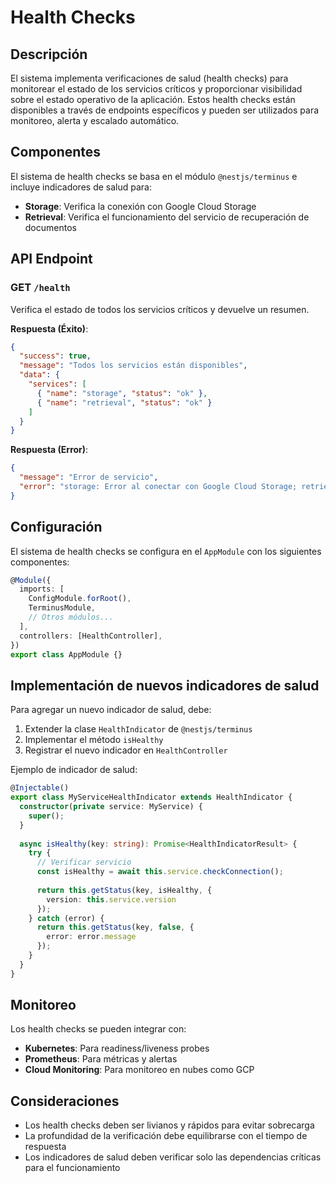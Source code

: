 # Health Checks

## Descripción

El sistema implementa verificaciones de salud (health checks) para monitorear el estado de los servicios críticos y proporcionar visibilidad sobre el estado operativo de la aplicación. Estos health checks están disponibles a través de endpoints específicos y pueden ser utilizados para monitoreo, alerta y escalado automático.

## Componentes

El sistema de health checks se basa en el módulo `@nestjs/terminus` e incluye indicadores de salud para:

- **Storage**: Verifica la conexión con Google Cloud Storage
- **Retrieval**: Verifica el funcionamiento del servicio de recuperación de documentos

## API Endpoint

### GET `/health`

Verifica el estado de todos los servicios críticos y devuelve un resumen.

**Respuesta (Éxito)**:
```json
{
  "success": true,
  "message": "Todos los servicios están disponibles",
  "data": {
    "services": [
      { "name": "storage", "status": "ok" },
      { "name": "retrieval", "status": "ok" }
    ]
  }
}
```

**Respuesta (Error)**:
```json
{
  "message": "Error de servicio",
  "error": "storage: Error al conectar con Google Cloud Storage; retrieval: Error al conectar con el servicio de recuperación"
}
```

## Configuración

El sistema de health checks se configura en el `AppModule` con los siguientes componentes:

```typescript
@Module({
  imports: [
    ConfigModule.forRoot(),
    TerminusModule,
    // Otros módulos...
  ],
  controllers: [HealthController],
})
export class AppModule {}
```

## Implementación de nuevos indicadores de salud

Para agregar un nuevo indicador de salud, debe:

1. Extender la clase `HealthIndicator` de `@nestjs/terminus`
2. Implementar el método `isHealthy`
3. Registrar el nuevo indicador en `HealthController`

Ejemplo de indicador de salud:
```typescript
@Injectable()
export class MyServiceHealthIndicator extends HealthIndicator {
  constructor(private service: MyService) {
    super();
  }
  
  async isHealthy(key: string): Promise<HealthIndicatorResult> {
    try {
      // Verificar servicio
      const isHealthy = await this.service.checkConnection();
      
      return this.getStatus(key, isHealthy, { 
        version: this.service.version
      });
    } catch (error) {
      return this.getStatus(key, false, { 
        error: error.message 
      });
    }
  }
}
```

## Monitoreo

Los health checks se pueden integrar con:

- **Kubernetes**: Para readiness/liveness probes
- **Prometheus**: Para métricas y alertas
- **Cloud Monitoring**: Para monitoreo en nubes como GCP

## Consideraciones

- Los health checks deben ser livianos y rápidos para evitar sobrecarga
- La profundidad de la verificación debe equilibrarse con el tiempo de respuesta
- Los indicadores de salud deben verificar solo las dependencias críticas para el funcionamiento
